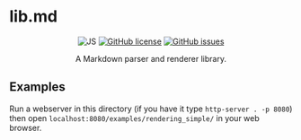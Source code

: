 # lib.md

<p align="center">
    <img src="https://img.shields.io/badge/language-JS-9B599A.svg?style=flat-square" alt="JS"></img>
    <a href="https://raw.githubusercontent.com/LambdAurora/lib.md/master/LICENSE"><img src="https://img.shields.io/badge/license-MIT-blue.svg?style=flat-square" alt="GitHub license"></img></a>
    <a href="https://github.com/LambdAurora/lib.md/issues/"><img src="https://img.shields.io/github/issues/LambdAurora/lib.md.svg?style=flat-square" alt="GitHub issues"></img></a>
</p>

<p align="center">
    A Markdown parser and renderer library.
</p>

## Examples

Run a webserver in this directory (if you have it type `http-server . -p 8080`) then open `localhost:8080/examples/rendering_simple/` in your web browser.
